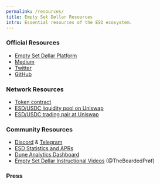 ```yaml
---
permalink: /resources/
title: Empty Set Døllar Resources
intro: Essential resources of the ESD ecosystem.
---
```


### Official Resources

- [Empty Set Døllar Platform](https://app.emptyset.finance/)
- [Medium](https://www.medium.com/@emptysetsquad)
- [Twitter](https://www.twitter.com/emptysetsquad)
- [GitHub](https://www.github.com/emptysetsquad/dollar)

### Network Resources

- [Token contract](https://etherscan.io/token/0x36f3fd68e7325a35eb768f1aedaae9ea0689d723)
- [ESD/USDC liquidity pool on Uniswap](https://app.uniswap.org/#/add/0x36f3fd68e7325a35eb768f1aedaae9ea0689d723/0xa0b86991c6218b36c1d19d4a2e9eb0ce3606eb48)
- [ESD/USDC trading pair at Uniswap](https://app.uniswap.org/#/swap?inputCurrency=0xa0b86991c6218b36c1d19d4a2e9eb0ce3606eb48&outputCurrency=0x36f3fd68e7325a35eb768f1aedaae9ea0689d723)

### Community Resources

- [Discord](https://discord.gg/vPws9Vp) & [Telegram](https://www.t.me/emptysetdollar)
- [ESD Statistics and APRs](https://esd.tools)
- [Dune Analytics Dashboard](https://www.duneanalytics.com/itzler/empty-set-dollar)
- [Empty Set Døllar Instructional Videos](https://www.youtube.com/channel/UCYnAG5lxqiyIJfqTj6yHVqg) (@TheBeardedPrøf)

### Press

